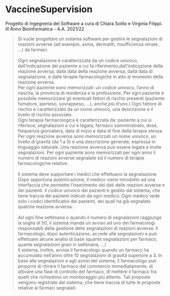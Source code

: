 # VaccineSupervision
Progetto di Ingegneria del Software a cura di Chiara Solito e Virginia Filippi.\
III Anno Bioinformatica - A.A. 2021/22
> Si vuole progettare un sistema software per gestire le segnalazioni di reazioni avverse (ad esempio, asma, dermatiti, insufficienza renale, …) da farmaci.\
\
Ogni segnalazione è caratterizzata da un codice univoco, dall’indicazione del paziente a cui fa riferimento,dall’indicazione della reazione avversa, dalla data della reazione avversa, dalla data di segnalazione, e dalle
terapie farmacologiche in atto al momento della reazione avversa.\
Per ogni paziente sono memorizzati: un codice univoco, l’anno di nascita, la provincia di residenza e la professione. Per ogni paziente è possibile memorizzare gli eventuali fattori di rischio presenti (paziente fumatore,
iperteso, sovrappeso, …), anche più d’uno.\ Ogni fattore di rischio è caratterizzato da un nome univoco, una descrizione e il livello di rischio associato.\
Ogni terapia farmacologica è caratterizzata da: paziente a cui si riferisce, segnalazioni a cui è legata, farmaco somministrato, dose, frequenza giornaliera, data di inizio e data di fine della terapia stessa.\
Per ogni reazione avversa sono memorizzati un nome univoco, un livello di gravità (da 1 a 5) e una descrizione generale, espressa in
linguaggio naturale. Una reazione avversa può essere legata a molte segnalazioni. Per ogni paziente sono memorizzati per ogni anno il numero di reazioni avverse segnalate ed il numero di terapie farmacologiche relative.\
\
Il sistema deve supportare i medici che effettuano la segnalazione. Dopo opportuna autenticazione, il medico viene introdotto ad una interfaccia che permette l’inserimento dei dati delle reazioni avverse e dei pazienti. Il codice
univoco dei pazienti è gestito dal sistema, che tiene traccia dei pazienti indicati da ogni medico. Ogni medico vede solo i codici identificativi dei pazienti, dei quali ha già segnalato qualche reazione avversa.\
\
Ad ogni fine settimana o quando il numero di segnalazioni raggiunge la soglia di 50, il sistema manda un avviso ad uno dei farmacologi responsabili della gestione delle segnalazioni di reazioni avverse. Il farmacologo, dopo
autenticazione, accede alle segnalazioni e può effettuare alcune analisi di base (quante segnalazioni per farmaco,
quante segnalazioni gravi in settimana, ...)\
Il sistema, inoltre, avvisa il farmacologo quando un farmaco ha accumulato nell’anno oltre 10 segnalazioni di gravità superiore a 3.
In base alle segnalazioni e agli avvisi del sistema, il farmacologo può proporre di ritirare il farmaco dal commercio immediatamente, di attivare una fase di controllo del farmaco, di mettere il farmaco fra quelli che richiedono un
monitoraggio più attento. Tali proposte vengono registrate dal sistema, che tiene traccia di tutte le proposte relative ai farmaci segnalati.

